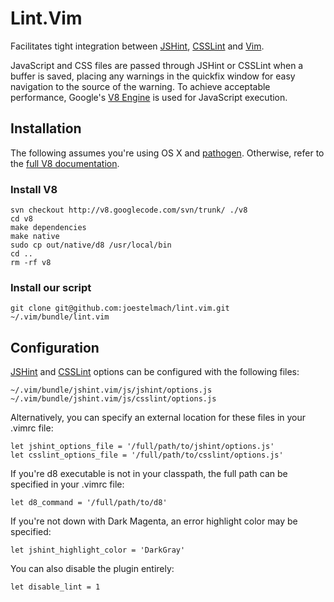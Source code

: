 # Lint.Vim #

Facilitates tight integration between [JSHint](http://www.jshint.com/), [CSSLint](https://github.com/stubbornella/csslint) and [Vim](http://www.vim.org/).

JavaScript and CSS files are passed through JSHint or CSSLint when a buffer is saved, placing any warnings in the quickfix window for easy navigation to the source of the warning.  To achieve acceptable performance, Google's [V8 Engine](http://code.google.com/p/v8/) is used for JavaScript execution.
## Installation

The following assumes you're using OS X and [pathogen](https://github.com/tpope/vim-pathogen).  Otherwise, refer to the [full V8 documentation](http://code.google.com/p/v8/wiki/BuildingWithGYP).

### Install V8

    svn checkout http://v8.googlecode.com/svn/trunk/ ./v8
    cd v8
    make dependencies
    make native
    sudo cp out/native/d8 /usr/local/bin
    cd ..
    rm -rf v8


### Install our script

    git clone git@github.com:joestelmach/lint.vim.git ~/.vim/bundle/lint.vim

## Configuration

[JSHint](http://www.jshint.com/options/) and [CSSLint](https://github.com/stubbornella/csslint/wiki/Rules) options can be configured with the following files:

    ~/.vim/bundle/jshint.vim/js/jshint/options.js
    ~/.vim/bundle/jshint.vim/js/csslint/options.js

Alternatively, you can specify an external location for these files in your .vimrc file:

    let jshint_options_file = '/full/path/to/jshint/options.js'                              
    let csslint_options_file = '/full/path/to/csslint/options.js'

If you're d8 executable is not in your classpath, the full path can be specified in your .vimrc file:

    let d8_command = '/full/path/to/d8'

If you're not down with Dark Magenta, an error highlight color may be specified:

    let jshint_highlight_color = 'DarkGray'

You can also disable the plugin entirely:

    let disable_lint = 1 
